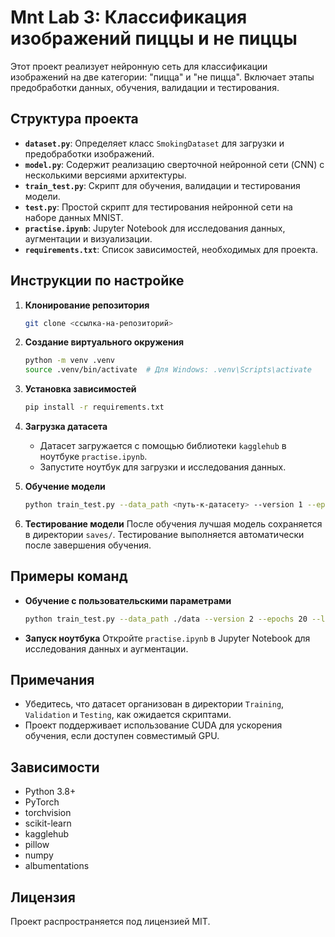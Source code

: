 # Mnt Lab 3: Классификация изображений пиццы и не пиццы

Этот проект реализует нейронную сеть для классификации изображений на две категории: "пицца" и "не пицца". Включает этапы предобработки данных, обучения, валидации и тестирования.

## Структура проекта

- **`dataset.py`**: Определяет класс `SmokingDataset` для загрузки и предобработки изображений.
- **`model.py`**: Содержит реализацию сверточной нейронной сети (CNN) с несколькими версиями архитектуры.
- **`train_test.py`**: Скрипт для обучения, валидации и тестирования модели.
- **`test.py`**: Простой скрипт для тестирования нейронной сети на наборе данных MNIST.
- **`practise.ipynb`**: Jupyter Notebook для исследования данных, аугментации и визуализации.
- **`requirements.txt`**: Список зависимостей, необходимых для проекта.

## Инструкции по настройке

1. **Клонирование репозитория**
   ```bash
   git clone <ссылка-на-репозиторий>
   ```

2. **Создание виртуального окружения**
   ```bash
   python -m venv .venv
   source .venv/bin/activate  # Для Windows: .venv\Scripts\activate
   ```

3. **Установка зависимостей**
   ```bash
   pip install -r requirements.txt
   ```

4. **Загрузка датасета**
   - Датасет загружается с помощью библиотеки `kagglehub` в ноутбуке `practise.ipynb`.
   - Запустите ноутбук для загрузки и исследования данных.

5. **Обучение модели**
   ```bash
   python train_test.py --data_path <путь-к-датасету> --version 1 --epochs 10 --learning_rate 0.001
   ```

6. **Тестирование модели**
   После обучения лучшая модель сохраняется в директории `saves/`. Тестирование выполняется автоматически после завершения обучения.

## Примеры команд

- **Обучение с пользовательскими параметрами**
  ```bash
  python train_test.py --data_path ./data --version 2 --epochs 20 --learning_rate 0.0005
  ```

- **Запуск ноутбука**
  Откройте `practise.ipynb` в Jupyter Notebook для исследования данных и аугментации.

## Примечания

- Убедитесь, что датасет организован в директории `Training`, `Validation` и `Testing`, как ожидается скриптами.
- Проект поддерживает использование CUDA для ускорения обучения, если доступен совместимый GPU.

## Зависимости

- Python 3.8+
- PyTorch
- torchvision
- scikit-learn
- kagglehub
- pillow
- numpy
- albumentations

## Лицензия

Проект распространяется под лицензией MIT.
